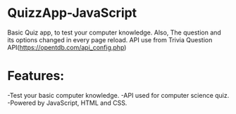 # QuizzApp-JavaScript
 Basic Quiz app, to test your computer knowledge. Also, The question and its options changed in every page reload.
API use from Trivia Question API(https://opentdb.com/api_config.php)
# Features:
-Test your basic computer knowledge.
-API used for computer science quiz.
-Powered by JavaScript, HTML and CSS.


